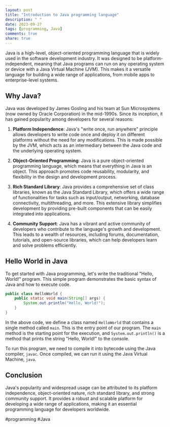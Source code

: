 ```yaml
---
layout: post
title: "Introduction to Java programming language"
description: " "
date: 2023-09-27
tags: [programming, Java]
comments: true
share: true
---
```


Java is a high-level, object-oriented programming language that is widely used in the software development industry. It was designed to be platform-independent, meaning that Java programs can run on any operating system or device with a Java Virtual Machine (JVM). This makes it a versatile language for building a wide range of applications, from mobile apps to enterprise-level systems.

## Why Java?

Java was developed by James Gosling and his team at Sun Microsystems (now owned by Oracle Corporation) in the mid-1990s. Since its inception, it has gained popularity among developers for several reasons:

1. **Platform Independence**: Java's "write once, run anywhere" principle allows developers to write code once and deploy it on different platforms without the need for any modifications. This is made possible by the JVM, which acts as an intermediary between the Java code and the underlying operating system.

2. **Object-Oriented Programming**: Java is a pure object-oriented programming language, which means that everything in Java is an object. This approach promotes code reusability, modularity, and flexibility in the design and development process.

3. **Rich Standard Library**: Java provides a comprehensive set of class libraries, known as the Java Standard Library, which offers a wide range of functionalities for tasks such as input/output, networking, database connectivity, multithreading, and more. This extensive library simplifies development by providing pre-built components that can be easily integrated into applications.

4. **Community Support**: Java has a vibrant and active community of developers who contribute to the language's growth and development. This leads to a wealth of resources, including forums, documentation, tutorials, and open-source libraries, which can help developers learn and solve problems efficiently.

## Hello World in Java

To get started with Java programming, let's write the traditional "Hello, World!" program. This simple program demonstrates the basic syntax of Java and how to execute code.

```java
public class HelloWorld {
    public static void main(String[] args) {
        System.out.println("Hello, World!");
    }
}
```

In the above code, we define a class named `HelloWorld` that contains a single method called `main`. This is the entry point of our program. The `main` method is the starting point for the execution, and `System.out.println()` is a method that prints the string "Hello, World!" to the console.

To run this program, we need to compile it into bytecode using the Java compiler, `javac`. Once compiled, we can run it using the Java Virtual Machine, `java`.

## Conclusion

Java's popularity and widespread usage can be attributed to its platform independence, object-oriented nature, rich standard library, and strong community support. It provides a robust and scalable platform for developing a wide range of applications, making it an essential programming language for developers worldwide.

#programming #Java